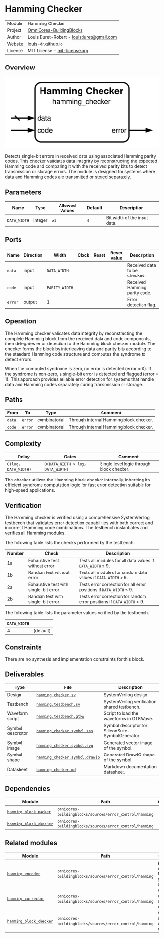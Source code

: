 # Hamming Checker

|         |                                                                                  |
| ------- | -------------------------------------------------------------------------------- |
| Module  | Hamming Checker                                                                  |
| Project | [OmniCores-BuildingBlocks](https://github.com/Louis-DR/OmniCores-BuildingBlocks) |
| Author  | Louis Duret-Robert - [louisduret@gmail.com](mailto:louisduret@gmail.com)         |
| Website | [louis-dr.github.io](https://louis-dr.github.io)                                 |
| License | MIT License - [mit-license.org](https://mit-license.org)                         |

## Overview

![hamming_checker](hamming_checker.symbol.svg)

Detects single-bit errors in received data using associated Hamming parity codes. This checker validates data integrity by reconstructing the expected Hamming code and comparing it with the received parity bits to detect transmission or storage errors. The module is designed for systems where data and Hamming codes are transmitted or stored separately.

## Parameters

| Name         | Type    | Allowed Values | Default | Description                  |
| ------------ | ------- | -------------- | ------- | ---------------------------- |
| `DATA_WIDTH` | integer | `≥1`           | `4`     | Bit width of the input data. |

## Ports

| Name    | Direction | Width          | Clock | Reset | Reset value | Description                   |
| ------- | --------- | -------------- | ----- | ----- | ----------- | ----------------------------- |
| `data`  | input     | `DATA_WIDTH`   |       |       |             | Received data to be checked.  |
| `code`  | input     | `PARITY_WIDTH` |       |       |             | Received Hamming parity code. |
| `error` | output    | 1              |       |       |             | Error detection flag.         |

## Operation

The Hamming checker validates data integrity by reconstructing the complete Hamming block from the received data and code components, then delegates error detection to the Hamming block checker module. The checker forms the block by interleaving data and parity bits according to the standard Hamming code structure and computes the syndrome to detect errors.

When the computed syndrome is zero, no error is detected (error = 0). If the syndrome is non-zero, a single-bit error is detected and flagged (error = 1). This approach provides reliable error detection for systems that handle data and Hamming codes separately during transmission or storage.

## Paths

| From   | To      | Type          | Comment                                 |
| ------ | ------- | ------------- | --------------------------------------- |
| `data` | `error` | combinatorial | Through internal Hamming block checker. |
| `code` | `error` | combinatorial | Through internal Hamming block checker. |

## Complexity

| Delay                | Gates                             | Comment                                   |
| -------------------- | --------------------------------- | ----------------------------------------- |
| `O(log₂ DATA_WIDTH)` | `O(DATA_WIDTH × log₂ DATA_WIDTH)` | Single level logic through block checker. |

The checker utilizes the Hamming block checker internally, inheriting its efficient syndrome computation logic for fast error detection suitable for high-speed applications.

## Verification

The Hamming checker is verified using a comprehensive SystemVerilog testbench that validates error detection capabilities with both correct and incorrect Hamming code combinations. The testbench instantiates and verifies all Hamming modules.

The following table lists the checks performed by the testbench.

| Number | Check                                 | Description                                                            |
| ------ | ------------------------------------- | ---------------------------------------------------------------------- |
| 1a     | Exhaustive test without error         | Tests all modules for all data values if `DATA_WIDTH` ≤ 9.             |
| 1b     | Random test without error             | Tests all modules for random data values if `DATA_WIDTH` > 9.          |
| 2a     | Exhaustive test with single-bit error | Tests error correction for all error positions if `DATA_WIDTH` ≤ 9.    |
| 2b     | Random test with single-bit error     | Tests error correction for random error positions if `DATA_WIDTH` > 9. |

The following table lists the parameter values verified by the testbench.

| `DATA_WIDTH` |           |
| ------------ | --------- |
| 4            | (default) |

## Constraints

There are no synthesis and implementation constraints for this block.

## Deliverables

| Type              | File                                                             | Description                                         |
| ----------------- | ---------------------------------------------------------------- | --------------------------------------------------- |
| Design            | [`hamming_checker.sv`](hamming_checker.sv)                       | SystemVerilog design.                               |
| Testbench         | [`hamming.testbench.sv`](hamming.testbench.sv)                   | SystemVerilog verification shared testbench.        |
| Waveform script   | [`hamming.testbench.gtkw`](hamming.testbench.gtkw)               | Script to load the waveforms in GTKWave.            |
| Symbol descriptor | [`hamming_checker.symbol.sss`](hamming_checker.symbol.sss)       | Symbol descriptor for SiliconSuite-SymbolGenerator. |
| Symbol image      | [`hamming_checker.symbol.svg`](hamming_checker.symbol.svg)       | Generated vector image of the symbol.               |
| Symbol shape      | [`hamming_checker.symbol.drawio`](hamming_checker.symbol.drawio) | Generated DrawIO shape of the symbol.               |
| Datasheet         | [`hamming_checker.md`](hamming_checker.md)                       | Markdown documentation datasheet.                   |

## Dependencies

| Module                                              | Path                                                     | Comment |
| --------------------------------------------------- | -------------------------------------------------------- | ------- |
| [`hamming_block_packer`](hamming_block_packer.md)   | `omnicores-buildingblocks/sources/error_control/hamming` |         |
| [`hamming_block_checker`](hamming_block_checker.md) | `omnicores-buildingblocks/sources/error_control/hamming` |         |

## Related modules

| Module                                              | Path                                                     | Comment                                   |
| --------------------------------------------------- | -------------------------------------------------------- | ----------------------------------------- |
| [`hamming_encoder`](hamming_encoder.md)             | `omnicores-buildingblocks/sources/error_control/hamming` | Hamming encoder for generating codes.     |
| [`hamming_corrector`](hamming_corrector.md)         | `omnicores-buildingblocks/sources/error_control/hamming` | Variant with error correction capability. |
| [`hamming_block_checker`](hamming_block_checker.md) | `omnicores-buildingblocks/sources/error_control/hamming` | Variant for combined data and code.       |
